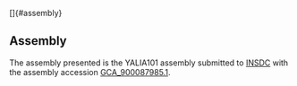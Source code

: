 []{#assembly}

Assembly
--------

The assembly presented is the YALIA101 assembly submitted to
[INSDC](http://www.insdc.org) with the assembly accession
[GCA\_900087985.1](http://www.ebi.ac.uk/ena/data/view/GCA_900087985.1).
